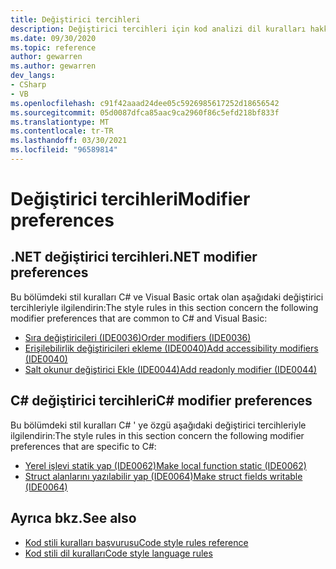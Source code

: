 ```yaml
---
title: Değiştirici tercihleri
description: Değiştirici tercihleri için kod analizi dil kuralları hakkında bilgi edinin
ms.date: 09/30/2020
ms.topic: reference
author: gewarren
ms.author: gewarren
dev_langs:
- CSharp
- VB
ms.openlocfilehash: c91f42aaad24dee05c5926985617252d18656542
ms.sourcegitcommit: 05d0087dfca85aac9ca2960f86c5efd218bf833f
ms.translationtype: MT
ms.contentlocale: tr-TR
ms.lasthandoff: 03/30/2021
ms.locfileid: "96589814"
---
```

# <a name="modifier-preferences"></a><span data-ttu-id="5af56-103">Değiştirici tercihleri</span><span class="sxs-lookup"><span data-stu-id="5af56-103">Modifier preferences</span></span>

## <a name="net-modifier-preferences"></a><span data-ttu-id="5af56-104">.NET değiştirici tercihleri</span><span class="sxs-lookup"><span data-stu-id="5af56-104">.NET modifier preferences</span></span>

<span data-ttu-id="5af56-105">Bu bölümdeki stil kuralları C# ve Visual Basic ortak olan aşağıdaki değiştirici tercihleriyle ilgilendirin:</span><span class="sxs-lookup"><span data-stu-id="5af56-105">The style rules in this section concern the following modifier preferences that are common to C# and Visual Basic:</span></span>

- [<span data-ttu-id="5af56-106">Sıra değiştiricileri (IDE0036)</span><span class="sxs-lookup"><span data-stu-id="5af56-106">Order modifiers (IDE0036)</span></span>](ide0036.md)
- [<span data-ttu-id="5af56-107">Erişilebilirlik değiştiricileri ekleme (IDE0040)</span><span class="sxs-lookup"><span data-stu-id="5af56-107">Add accessibility modifiers (IDE0040)</span></span>](ide0040.md)
- [<span data-ttu-id="5af56-108">Salt okunur değiştirici Ekle (IDE0044)</span><span class="sxs-lookup"><span data-stu-id="5af56-108">Add readonly modifier (IDE0044)</span></span>](ide0044.md)

## <a name="c-modifier-preferences"></a><span data-ttu-id="5af56-109">C# değiştirici tercihleri</span><span class="sxs-lookup"><span data-stu-id="5af56-109">C# modifier preferences</span></span>

<span data-ttu-id="5af56-110">Bu bölümdeki stil kuralları C# ' ye özgü aşağıdaki değiştirici tercihleriyle ilgilendirin:</span><span class="sxs-lookup"><span data-stu-id="5af56-110">The style rules in this section concern the following modifier preferences that are specific to C#:</span></span>

- [<span data-ttu-id="5af56-111">Yerel işlevi statik yap (IDE0062)</span><span class="sxs-lookup"><span data-stu-id="5af56-111">Make local function static (IDE0062)</span></span>](ide0062.md)
- [<span data-ttu-id="5af56-112">Struct alanlarını yazılabilir yap (IDE0064)</span><span class="sxs-lookup"><span data-stu-id="5af56-112">Make struct fields writable (IDE0064)</span></span>](ide0064.md)

## <a name="see-also"></a><span data-ttu-id="5af56-113">Ayrıca bkz.</span><span class="sxs-lookup"><span data-stu-id="5af56-113">See also</span></span>

- [<span data-ttu-id="5af56-114">Kod stili kuralları başvurusu</span><span class="sxs-lookup"><span data-stu-id="5af56-114">Code style rules reference</span></span>](index.md)
- [<span data-ttu-id="5af56-115">Kod stili dil kuralları</span><span class="sxs-lookup"><span data-stu-id="5af56-115">Code style language rules</span></span>](language-rules.md)
